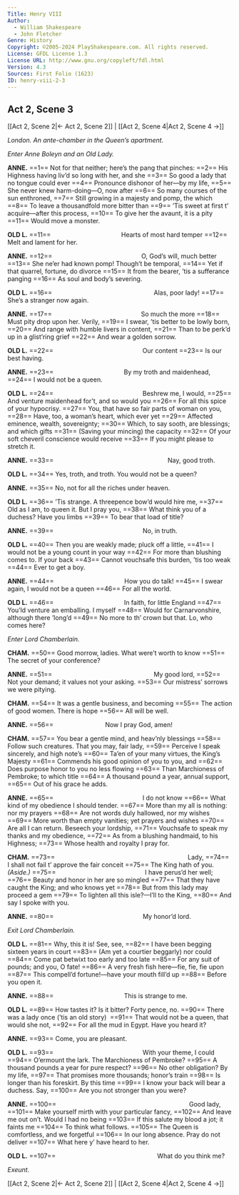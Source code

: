 ```yaml
---
Title: Henry VIII
Author: 
  - William Shakespeare
  - John Fletcher
Genre: History
Copyright: ©2005-2024 PlayShakespeare.com. All rights reserved.
License: GFDL License 1.3
License URL: http://www.gnu.org/copyleft/fdl.html
Version: 4.3
Sources: First Folio (1623)
ID: henry-viii-2-3
---
```


## Act 2, Scene 3
[[Act 2, Scene 2|← Act 2, Scene 2]] | [[Act 2, Scene 4|Act 2, Scene 4 →]]

*London. An ante-chamber in the Queen’s apartment.*

*Enter Anne Boleyn and an Old Lady.*

**ANNE.**
==1== Not for that neither; here’s the pang that pinches:
==2== His Highness having liv’d so long with her, and she
==3== So good a lady that no tongue could ever
==4== Pronounce dishonor of her—by my life,
==5== She never knew harm-doing—O, now after
==6== So many courses of the sun enthroned,
==7== Still growing in a majesty and pomp, the which
==8== To leave a thousandfold more bitter than
==9== ’Tis sweet at first t’ acquire—after this process,
==10== To give her the avaunt, it is a pity
==11== Would move a monster.

**OLD L.**
==11==            Hearts of most hard temper
==12== Melt and lament for her.

**ANNE.**
==12==               O, God’s will, much better
==13== She ne’er had known pomp! Though’t be temporal,
==14== Yet if that quarrel, fortune, do divorce
==15== It from the bearer, ’tis a sufferance panging
==16== As soul and body’s severing.

**OLD L.**
==16==                 Alas, poor lady!
==17== She’s a stranger now again.

**ANNE.**
==17==               So much the more
==18== Must pity drop upon her. Verily,
==19== I swear, ’tis better to be lowly born,
==20== And range with humble livers in content,
==21== Than to be perk’d up in a glist’ring grief
==22== And wear a golden sorrow.

**OLD L.**
==22==               Our content
==23== Is our best having.

**ANNE.**
==23==            By my troth and maidenhead,
==24== I would not be a queen.

**OLD L.**
==24==               Beshrew me, I would,
==25== And venture maidenhead for’t, and so would you
==26== For all this spice of your hypocrisy.
==27== You, that have so fair parts of woman on you,
==28== Have, too, a woman’s heart, which ever yet
==29== Affected eminence, wealth, sovereignty;
==30== Which, to say sooth, are blessings; and which gifts
==31== (Saving your mincing) the capacity
==32== Of your soft cheveril conscience would receive
==33== If you might please to stretch it.

**ANNE.**
==33==                   Nay, good troth.

**OLD L.**
==34== Yes, troth, and troth. You would not be a queen?

**ANNE.**
==35== No, not for all the riches under heaven.

**OLD L.**
==36== ’Tis strange. A threepence bow’d would hire me,
==37== Old as I am, to queen it. But I pray you,
==38== What think you of a duchess? Have you limbs
==39== To bear that load of title?

**ANNE.**
==39==               No, in truth.

**OLD L.**
==40== Then you are weakly made; pluck off a little,
==41== I would not be a young count in your way
==42== For more than blushing comes to. If your back
==43== Cannot vouchsafe this burden, ’tis too weak
==44== Ever to get a boy.

**ANNE.**
==44==            How you do talk!
==45== I swear again, I would not be a queen
==46== For all the world.

**OLD L.**
==46==            In faith, for little England
==47== You’ld venture an emballing. I myself
==48== Would for Carnarvonshire, although there ’long’d
==49== No more to th’ crown but that. Lo, who comes here?

*Enter Lord Chamberlain.*

**CHAM.**
==50== Good morrow, ladies. What were’t worth to know
==51== The secret of your conference?

**ANNE.**
==51==                 My good lord,
==52== Not your demand; it values not your asking.
==53== Our mistress’ sorrows we were pitying.

**CHAM.**
==54== It was a gentle business, and becoming
==55== The action of good women. There is hope
==56== All will be well.

**ANNE.**
==56==         Now I pray God, amen!

**CHAM.**
==57== You bear a gentle mind, and heav’nly blessings
==58== Follow such creatures. That you may, fair lady,
==59== Perceive I speak sincerely, and high note’s
==60== Ta’en of your many virtues, the King’s Majesty
==61== Commends his good opinion of you to you, and
==62== Does purpose honor to you no less flowing
==63== Than Marchioness of Pembroke; to which title
==64== A thousand pound a year, annual support,
==65== Out of his grace he adds.

**ANNE.**
==65==               I do not know
==66== What kind of my obedience I should tender.
==67== More than my all is nothing: nor my prayers
==68== Are not words duly hallowed, nor my wishes
==69== More worth than empty vanities; yet prayers and wishes
==70== Are all I can return. Beseech your lordship,
==71== Vouchsafe to speak my thanks and my obedience,
==72== As from a blushing handmaid, to his Highness;
==73== Whose health and royalty I pray for.

**CHAM.**
==73==                      Lady,
==74== I shall not fail t’ approve the fair conceit
==75== The King hath of you.
*(Aside.)*
==75==               I have perus’d her well;
==76== Beauty and honor in her are so mingled
==77== That they have caught the King; and who knows yet
==78== But from this lady may proceed a gem
==79== To lighten all this isle?—I’ll to the King,
==80== And say I spoke with you.

**ANNE.**
==80==               My honor’d lord.

*Exit Lord Chamberlain.*

**OLD L.**
==81== Why, this it is! See, see,
==82== I have been begging sixteen years in court
==83== (Am yet a courtier beggarly) nor could
==84== Come pat betwixt too early and too late
==85== For any suit of pounds; and you, O fate!
==86== A very fresh fish here—fie, fie, fie upon
==87== This compell’d fortune!—have your mouth fill’d up
==88== Before you open it.

**ANNE.**
==88==            This is strange to me.

**OLD L.**
==89== How tastes it? Is it bitter? Forty pence, no.
==90== There was a lady once (’tis an old story) 
==91== That would not be a queen, that would she not,
==92== For all the mud in Egypt. Have you heard it?

**ANNE.**
==93== Come, you are pleasant.

**OLD L.**
==93==               With your theme, I could
==94== O’ermount the lark. The Marchioness of Pembroke?
==95== A thousand pounds a year for pure respect?
==96== No other obligation? By my life,
==97== That promises more thousands; honor’s train
==98== Is longer than his foreskirt. By this time
==99== I know your back will bear a duchess. Say,
==100== Are you not stronger than you were?

**ANNE.**
==100==                      Good lady,
==101== Make yourself mirth with your particular fancy,
==102== And leave me out on’t. Would I had no being
==103== If this salute my blood a jot; it faints me
==104== To think what follows.
==105== The Queen is comfortless, and we forgetful
==106== In our long absence. Pray do not deliver
==107== What here y’ have heard to her.

**OLD L.**
==107==                 What do you think me?

*Exeunt.*

[[Act 2, Scene 2|← Act 2, Scene 2]] | [[Act 2, Scene 4|Act 2, Scene 4 →]]